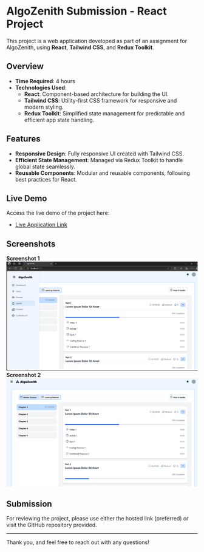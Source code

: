 # AlgoZenith Submission - React Project

This project is a web application developed as part of an assignment for AlgoZenith, using **React**, **Tailwind CSS**, and **Redux Toolkit**.

## Overview

- **Time Required**: 4 hours
- **Technologies Used**:
  - **React**: Component-based architecture for building the UI.
  - **Tailwind CSS**: Utility-first CSS framework for responsive and modern styling.
  - **Redux Toolkit**: Simplified state management for predictable and efficient app state handling.

## Features

- **Responsive Design**: Fully responsive UI created with Tailwind CSS.
- **Efficient State Management**: Managed via Redux Toolkit to handle global state seamlessly.
- **Reusable Components**: Modular and reusable components, following best practices for React.

## Live Demo

Access the live demo of the project here:
- [Live Application Link](https://algozenithbypj.netlify.app/)

## Screenshots
  **Screenshot 1**    ![1](/Screenshots/ss1.png)      
  **Screenshot 2**    ![2](/Screenshots/ss2.png)      

## Submission

For reviewing the project, please use either the hosted link (preferred) or visit the GitHub repository provided.

---

Thank you, and feel free to reach out with any questions!
